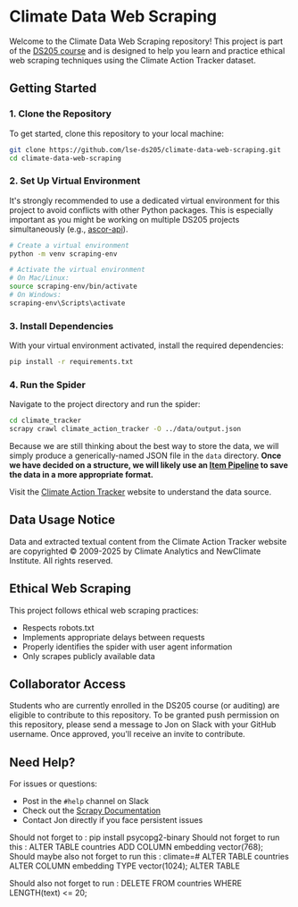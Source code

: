 # Climate Data Web Scraping

Welcome to the Climate Data Web Scraping repository! This project is part of the [DS205 course](https://lse-dsi.github.io/DS205) and is designed to help you learn and practice ethical web scraping techniques using the Climate Action Tracker dataset.

## Getting Started

### 1. Clone the Repository
To get started, clone this repository to your local machine:
```bash
git clone https://github.com/lse-ds205/climate-data-web-scraping.git
cd climate-data-web-scraping
```

### 2. Set Up Virtual Environment
It's strongly recommended to use a dedicated virtual environment for this project to avoid conflicts with other Python packages. This is especially important as you might be working on multiple DS205 projects simultaneously (e.g., [ascor-api](https://github.com/lse-ds205/ascor-api)).

```bash
# Create a virtual environment
python -m venv scraping-env

# Activate the virtual environment
# On Mac/Linux:
source scraping-env/bin/activate
# On Windows:
scraping-env\Scripts\activate
```

### 3. Install Dependencies
With your virtual environment activated, install the required dependencies:
```bash
pip install -r requirements.txt
```

### 4. Run the Spider
Navigate to the project directory and run the spider:
```bash
cd climate_tracker
scrapy crawl climate_action_tracker -O ../data/output.json
```

Because we are still thinking about the best way to store the data, we will simply produce a generically-named JSON file in the `data` directory. **Once we have decided on a structure, we will likely use an [Item Pipeline](https://docs.scrapy.org/en/latest/topics/item-pipeline.html) to save the data in a more appropriate format.**

Visit the [Climate Action Tracker](https://climateactiontracker.org/) website to understand the data source.

## Data Usage Notice

Data and extracted textual content from the Climate Action Tracker website are copyrighted © 2009-2025 by Climate Analytics and NewClimate Institute. All rights reserved.

## Ethical Web Scraping

This project follows ethical web scraping practices:
- Respects robots.txt
- Implements appropriate delays between requests
- Properly identifies the spider with user agent information
- Only scrapes publicly available data

## Collaborator Access

Students who are currently enrolled in the DS205 course (or auditing) are eligible to contribute to this repository. To be granted push permission on this repository, please send a message to Jon on Slack with your GitHub username. Once approved, you'll receive an invite to contribute.

## Need Help?
For issues or questions:
- Post in the `#help` channel on Slack
- Check out the [Scrapy Documentation](https://docs.scrapy.org/)
- Contact Jon directly if you face persistent issues


Should not forget to : pip install psycopg2-binary
Should not forget to run this : ALTER TABLE countries ADD COLUMN embedding vector(768);
Should maybe also not forget to run this : climate=# ALTER TABLE countries
ALTER COLUMN embedding TYPE vector(1024);
ALTER TABLE

Should also not forget to run : DELETE FROM countries WHERE LENGTH(text) <= 20;